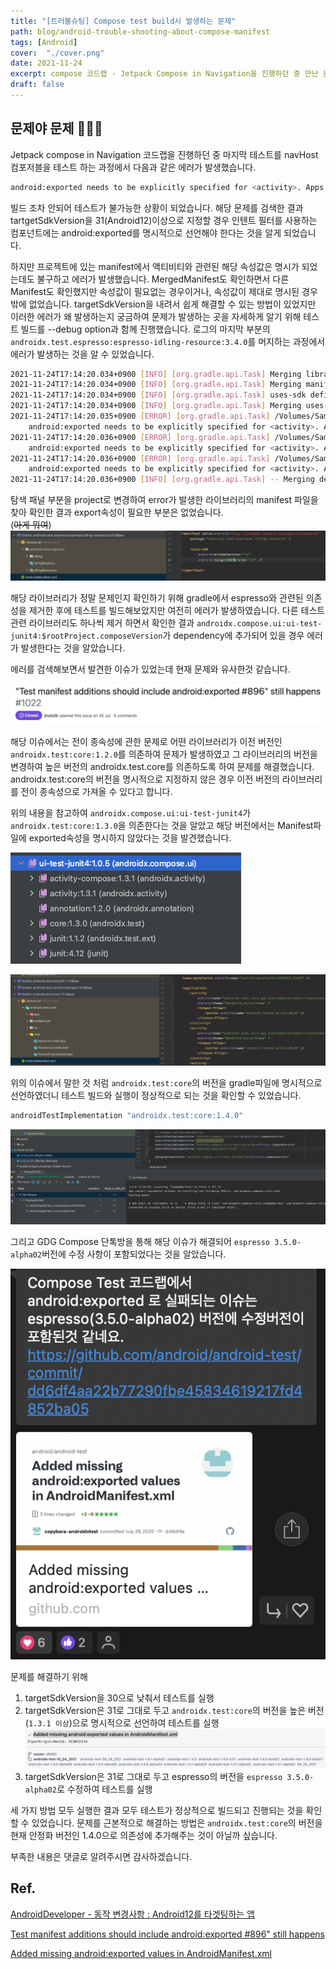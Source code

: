 ```yaml
---
title: "[트러블슈팅] Compose test build시 발생하는 문제"
path: blog/android-trouble-shooting-about-compose-manifest
tags: [Android]
cover:  "./cover.png"
date: 2021-11-24
excerpt: compose 코드랩 - Jetpack Compose in Navigation을 진행하던 중 만난 문제.
draft: false
---
```


## 문제야 문제 🤷🏻‍♀️
Jetpack compose in Navigation 코드랩을 진행하던 중 마지막 테스트를 navHost 컴포저블을 테스트 하는 과정에서 다음과 같은 에러가 발생했습니다. 

```bash
android:exported needs to be explicitly specified for <activity>. Apps targeting Android 12 and higher are required to specify an explicit value for `android:exported` when the corresponding component has an intent filter defined.
```
빌드 조차 안되어 테스트가 불가능한 상황이 되었습니다. 해당 문제를 검색한 결과 tartgetSdkVersion을 31(Android12)이상으로 지정할 경우 인텐트 필터를 사용하는 컴포넌트에는 android:exported를 명시적으로 선언해야 한다는 것을 알게 되었습니다.   

하지만 프로젝트에 있는 manifest에서 액티비티와 관련된 해당 속성값은 명시가 되었는데도 불구하고 에러가 발생했습니다. MergedManifest도 확인하면서 다른 Manifest도 확인했지만 속성값이 필요없는 경우이거나, 속성값이 제대로 명시된 경우밖에 없었습니다. targetSdkVersion을 내려서 쉽게 해결할 수 있는 방법이 있었지만 이러한 에러가 왜 발생하는지 궁금하여 문제가 발생하는 곳을 자세하게 알기 위해 테스트 빌드를 --debug option과 함께 진행했습니다. 로그의 마지막 부분의 `androidx.test.espresso:espresso-idling-resource:3.4.0`를 머지하는 과정에서 에러가 발생하는 것을 알 수 있었습니다. 

```bash
2021-11-24T17:14:20.034+0900 [INFO] [org.gradle.api.Task] Merging library manifest /Users/hyunhyejin/.gradle/caches/transforms-3/72c3b97194c483ea0420e30488b8ebd0/transformed/espresso-idling-resource-3.4.0/AndroidManifest.xml
2021-11-24T17:14:20.034+0900 [INFO] [org.gradle.api.Task] Merging manifest with lower [androidx.test.espresso:espresso-idling-resource:3.4.0] AndroidManifest.xml:17:1-24:12
2021-11-24T17:14:20.034+0900 [INFO] [org.gradle.api.Task] uses-sdk defined in both files...
2021-11-24T17:14:20.034+0900 [INFO] [org.gradle.api.Task] Merging uses-sdk with lower [androidx.test.espresso:espresso-idling-resource:3.4.0] AndroidManifest.xml:20:5-22:41
2021-11-24T17:14:20.035+0900 [ERROR] [org.gradle.api.Task] /Volumes/Samsung_T5/Android/ComposeFest2021/week 4-1-Testing in Jetpack Compose/app/build/intermediates/tmp/manifest/androidTest/debug/tempFile1ProcessTestManifest14394881649179592086.xml Error:
	android:exported needs to be explicitly specified for <activity>. Apps targeting Android 12 and higher are required to specify an explicit value for `android:exported` when the corresponding component has an intent filter defined. See https://developer.android.com/guide/topics/manifest/activity-element#exported for details.
2021-11-24T17:14:20.036+0900 [ERROR] [org.gradle.api.Task] /Volumes/Samsung_T5/Android/ComposeFest2021/week 4-1-Testing in Jetpack Compose/app/build/intermediates/tmp/manifest/androidTest/debug/tempFile1ProcessTestManifest14394881649179592086.xml Error:
	android:exported needs to be explicitly specified for <activity>. Apps targeting Android 12 and higher are required to specify an explicit value for `android:exported` when the corresponding component has an intent filter defined. See https://developer.android.com/guide/topics/manifest/activity-element#exported for details.
2021-11-24T17:14:20.036+0900 [ERROR] [org.gradle.api.Task] /Volumes/Samsung_T5/Android/ComposeFest2021/week 4-1-Testing in Jetpack Compose/app/build/intermediates/tmp/manifest/androidTest/debug/tempFile1ProcessTestManifest14394881649179592086.xml Error:
	android:exported needs to be explicitly specified for <activity>. Apps targeting Android 12 and higher are required to specify an explicit value for `android:exported` when the corresponding component has an intent filter defined. See https://developer.android.com/guide/topics/manifest/activity-element#exported for details.
2021-11-24T17:14:20.036+0900 [INFO] [org.gradle.api.Task] -- Merging decision tree log ---
```

탐색 패널 부분을 project로 변경하여 error가 발생한 라이브러리의 manifest 파일을 찾아 확인한 결과 export속성이 필요한 부분은 없었습니다.   
(~~아게 뭐여~~)
![](espresso-manifest.png)

해당 라이브러리가 정말 문제인지 확인하기 위해 gradle에서 espresso와 관련된 의존성을 제거한 후에 테스트를 빌드해보았지만 여전히 에러가 발생하였습니다. 다른 테스트 관련 라이브러리도 하나씩 제거 하면서 확인한 결과 `androidx.compose.ui:ui-test-junit4:$rootProject.composeVersion`가 dependency에 추가되어 있을 경우 에러가 발생한다는 것을 알았습니다. 

에러를 검색해보면서 발견한 이슈가 있었는데 현재 문제와 유사한것 같습니다. 

![](./same-issue.png)  
[](https://github.com/android/android-test/issues/1022) 

해당 이슈에서는 전이 종속성에 관한 문제로 어떤 라이브러리가 이전 버전인 `androidx.test:core:1.2.0`를 의존하여 문제가 발생하였고 그 라이브러리의 버전을 변경하여 높은 버전의 androidx.test.core를 의존하도록 하여 문제를 해결했습니다. androidx.test:core의 버전을 명시적으로 지정하지 않은 경우 이전 버전의 라이브러리를 전이 종속성으로 가져올 수 있다고 합니다. 

위의 내용을 참고하여 `androidx.compose.ui:ui-test-junit4`가 `androidx.test:core:1.3.0`을 의존한다는 것을 알았고 해당 버전에서는 Manifest파일에 exported속성을 명시하지 않았다는 것을 발견했습니다.   

![](./ui-test-junit-dependeces.png)

![](./test-core-manifest.png)

위의 이슈에서 말한 것 처럼 `androidx.test:core`의 버전을 gradle파일에 명시적으로 선언하였더니 테스트 빌드와 실행이 정상적으로 되는 것을 확인할 수 있었습니다.
```gradle
androidTestImplementation "androidx.test:core:1.4.0"
```
![](./solve-problem.png)

그리고 GDG Compose 단톡방을 통해 해당 이슈가 해결되어 `espresso 3.5.0-alpha02`버전에 수정 사항이 포함되었다는 것을 알았습니다.  

![](./katalk.png)

문제를 해결하기 위해 

1. targetSdkVersion을 30으로 낮춰서 테스트를 실행 
2. targetSdkVersion은 31로 그대로 두고 `androidx.test:core`의 버전을 높은 버전(`1.3.1 이상`)으로 명시적으로 선언하여 테스트를 실행
![](./branches.png)
3. targetSdkVersion은 31로 그대로 두고 espresso의 버전을 `espresso 3.5.0-alpha02`로 수정하여 테스트를 실행
   
세 가지 방법 모두 실행한 결과 모두 테스트가 정상적으로 빌드되고 진행되는 것을 확인할 수 있었습니다. 문제를 근본적으로 해결하는 방법은 `androidx.test:core`의 버전을 현재 안정화 버전인 1.4.0으로 의존성에 추가해주는 것이 아닐까 싶습니다. 

부족한 내용은 댓글로 알려주시면 감사하겠습니다. 

## Ref.
[AndroidDeveloper - 동작 변경사항 : Android12를 타겟팅하는 앱](https://developer.android.com/about/versions/12/behavior-changes-12?hl=ko#exported)

[Test manifest additions should include android:exported #896" still happens](https://github.com/android/android-test/issues/1022)

[Added missing android:exported values in AndroidManifest.xml](https://github.com/android/android-test/commit/dd6df4aa22b77290fbe45834619217fd4852ba05)


